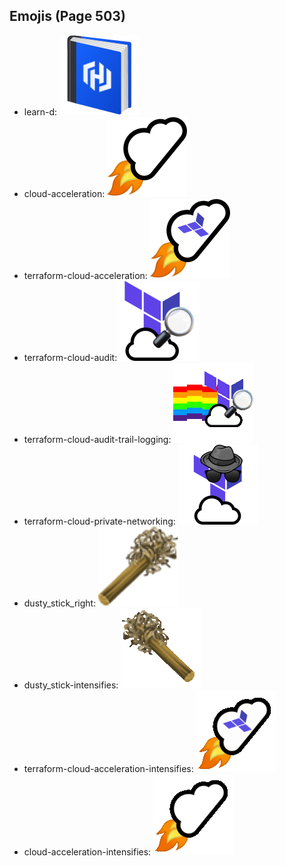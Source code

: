 
## Emojis (Page 503)

* learn-d: ![learn-d](output/learn-d.png)
* cloud-acceleration: ![cloud-acceleration](output/cloud-acceleration.png)
* terraform-cloud-acceleration: ![terraform-cloud-acceleration](output/terraform-cloud-acceleration.png)
* terraform-cloud-audit: ![terraform-cloud-audit](output/terraform-cloud-audit.png)
* terraform-cloud-audit-trail-logging: ![terraform-cloud-audit-trail-logging](output/terraform-cloud-audit-trail-logging.gif)
* terraform-cloud-private-networking: ![terraform-cloud-private-networking](output/terraform-cloud-private-networking.png)
* dusty_stick_right: ![dusty_stick_right](output/dusty_stick_right.png)
* dusty_stick-intensifies: ![dusty_stick-intensifies](output/dusty_stick-intensifies.gif)
* terraform-cloud-acceleration-intensifies: ![terraform-cloud-acceleration-intensifies](output/terraform-cloud-acceleration-intensifies.gif)
* cloud-acceleration-intensifies: ![cloud-acceleration-intensifies](output/cloud-acceleration-intensifies.gif)
